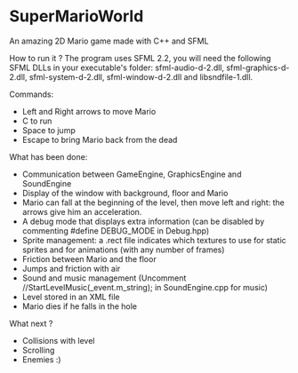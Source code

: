 # SuperMarioWorld
An amazing 2D Mario game made with C++ and SFML

How to run it ?
The program uses SFML 2.2, you will need the following SFML DLLs in your executable's folder: sfml-audio-d-2.dll, sfml-graphics-d-2.dll, sfml-system-d-2.dll, sfml-window-d-2.dll and libsndfile-1.dll.

Commands:
- Left and Right arrows to move Mario
- C to run
- Space to jump
- Escape to bring Mario back from the dead

What has been done:
- Communication between GameEngine, GraphicsEngine and SoundEngine
- Display of the window with background, floor and Mario
- Mario can fall at the beginning of the level, then move left and right: the arrows give him an acceleration.
- A debug mode that displays extra information (can be disabled by commenting #define DEBUG_MODE in Debug.hpp)
- Sprite management: a .rect file indicates which textures to use for static sprites and for animations (with any number of frames)
- Friction between Mario and the floor
- Jumps and friction with air
- Sound and music management (Uncomment //StartLevelMusic(_event.m_string); in SoundEngine.cpp for music)
- Level stored in an XML file
- Mario dies if he falls in the hole

What next ?
- Collisions with level
- Scrolling
- Enemies :) 